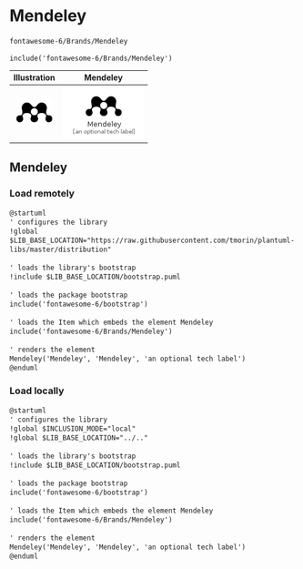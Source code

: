 # Mendeley


```text
fontawesome-6/Brands/Mendeley
```

```text
include('fontawesome-6/Brands/Mendeley')
```



| Illustration | Mendeley |
| :---: | :---: |
| ![illustration for Illustration](../../fontawesome-6/Brands/Mendeley.png) | ![illustration for Mendeley](../../fontawesome-6/Brands/Mendeley.Local.png) |




## Mendeley

### Load remotely
```plantuml
@startuml
' configures the library
!global $LIB_BASE_LOCATION="https://raw.githubusercontent.com/tmorin/plantuml-libs/master/distribution"

' loads the library's bootstrap
!include $LIB_BASE_LOCATION/bootstrap.puml

' loads the package bootstrap
include('fontawesome-6/bootstrap')

' loads the Item which embeds the element Mendeley
include('fontawesome-6/Brands/Mendeley')

' renders the element
Mendeley('Mendeley', 'Mendeley', 'an optional tech label')
@enduml
```

### Load locally
```plantuml
@startuml
' configures the library
!global $INCLUSION_MODE="local"
!global $LIB_BASE_LOCATION="../.."

' loads the library's bootstrap
!include $LIB_BASE_LOCATION/bootstrap.puml

' loads the package bootstrap
include('fontawesome-6/bootstrap')

' loads the Item which embeds the element Mendeley
include('fontawesome-6/Brands/Mendeley')

' renders the element
Mendeley('Mendeley', 'Mendeley', 'an optional tech label')
@enduml
```

